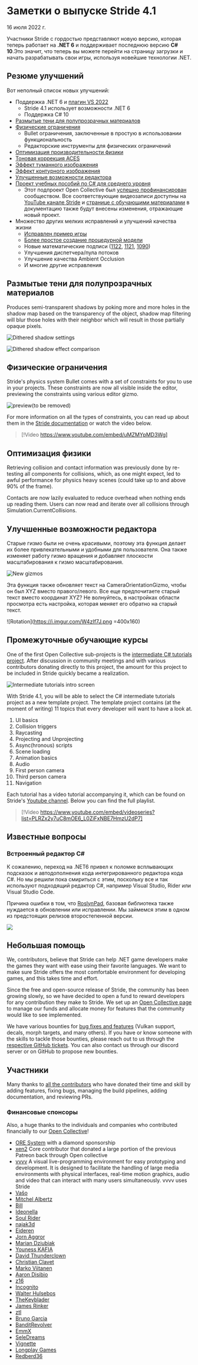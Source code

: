 # Заметки о выпуске Stride 4.1

16 июля 2022 г.

Участники Stride с гордостью представляют новую версию, которая теперь работает на **.NET 6** и поддерживает последнюю версию **C# 10**.Это значит, что теперь вы можете перейти на страницу загрузки и начать разрабатывать свои игры, используя новейшие технологии .NET.

## Резюме улучшений

Вот неполный список новых улучшений:

- Поддержка .NET 6 и [плагин VS 2022](https://github.com/stride3d/stride/pull/1221)
  -  Stride 4.1 использует возможности .NET 6
  -  Поддержка C# 10
- [Размытые тени для полупрозрачных материалов](https://github.com/stride3d/stride/pull/1256)
- [Физические ограничения](https://github.com/stride3d/stride/pull/1114)
    - Bullet ограничения, заключенные в простую в использовании функциональность
    - Редакторские инструменты для физических ограничений
- [Оптимизация производительности физики](https://github.com/stride3d/stride/pull/1100)
- [Тоновая коррекция ACES](https://github.com/stride3d/stride/pull/1037)
- [Эффект туманного изображения](https://github.com/stride3d/stride/pull/1039)
- [Эффект контурного изображения](https://github.com/stride3d/stride/pull/1038)
- [Улучшенные возможности редактора](https://github.com/stride3d/stride/pull/1083)
- [Проект учебных пособий по C# для среднего уровня](https://github.com/stride3d/stride/pull/1401)
    - Этот подпроект Open Collective был [успешно профинансирован](https://opencollective.com/stride3d/projects/stride-intermediate-tutorials) сообществом.  Все соответствующие видеозаписи доступны на [YouTube канале Stride](https://www.youtube.com/c/Stride3D) и [странице с обучающими материалами](https://doc.stride3d.net/latest/en/tutorials/index.html) в документацию также будут внесены изменения, отражающие новый проект.
- Множество других мелких исправлений и улучшений качества жизни
  - [Исправлен пример игры](https://github.com/stride3d/stride/pull/1217)
  - [Более простое создание процедурной модели](https://github.com/stride3d/stride/pull/1285)
  - Новые математические подписи ([1122](https://github.com/stride3d/stride/pull/1122), [1121](https://github.com/stride3d/stride/pull/1121), [1090](https://github.com/stride3d/stride/pull/1090))
  - Улучшения диспетчера/пула потоков
  - Улучшение качества Ambient Occlusion
  - И многие другие исправления

## Размытые тени для полупрозрачных материалов

Produces semi-transparent shadows by poking more and more holes in the shadow map based on the transparency of the object, shadow map filtering will blur those holes with their neighbor which will result in those partially opaque pixels.

![Dithered shadow settings](https://i.imgur.com/xFzuNbl.png)

![Dithered shadow effect comparison](https://i.imgur.com/kHvSy8a.png)


## Физические ограничения

Stride's physics system Bullet comes with a set of constraints for you to use in your projects. These constraints are now all visible inside the editor, previewing the constraints using various editor gizmo.

![preview(to be removed)](https://i.imgur.com/qiaBBpm.png)

For more information on all the types of constraints, you can read up about them in the [Stride documentation](https://doc.stride3d.net/latest/en/manual/physics/constraints.html) or watch the video below. 

> [!Video https://www.youtube.com/embed/uMZMYpMD3Wg]

## Оптимизация физики

Retrieving collision and contact information was previously done by re-testing all components for collisions, which, as one might expect, led to awful performance for physics heavy scenes (could take up to and above 90% of the frame).

Contacts are now lazily evaluated to reduce overhead when nothing ends up reading them.
Users can now read and iterate over all collisions through Simulation.CurrentCollisions.

## Улучшенные возможности редактора

Старые гизмо были не очень красивыми, поэтому эта функция делает их более привлекательными и удобными для пользователя. Она также изменяет работу гизмо вращения и добавляет плоскости масштабирования к гизмо масштабирования.

![New gizmos](https://i.imgur.com/8siM2Lc.png)

Эта функция также обновляет текст на CameraOrientationGizmo, чтобы он был XYZ вместо правого/левого. Все еще предпочитаете старый текст вместо координат XYZ? Не волнуйтесь, в настройках области просмотра есть настройка, которая меняет его обратно на старый текст.

![Rotation](https://i.imgur.com/W4zIf7J.png =400x160)


## Промежуточные обучающие курсы

One of the first Open Collective sub-projects is the [intermediate C# tutorials project](https://opencollective.com/stride3d/projects/stride-intermediate-tutorials). After discussion in community meetings and with various contributors donating directly to this project, the amount for this project to be included in Stride quickly became a realization.

![Intermediate tutorials intro screen](https://i.imgur.com/7GVEiSR.jpg)

With Stride 4.1, you will be able to select the C# intermediate tutorials project as a new template project. The template project contains (at the moment of writing) 11 topics that every developer will want to have a look at.
1.    UI basics
1.    Collision triggers
1.    Raycasting
1.    Projecting and Unprojecting
1.    Async(hronous) scripts
1.    Scene loading
1.    Animation basics
1.    Audio
1.    First person camera
1.    Third person camera
1.    Navigation

Each tutorial has a video tutorial accompanying it, which can be found on Stride's [Youtube channel](https://www.youtube.com/c/Stride3D). Below you can find the full playlist. 
 

 > [!Video https://www.youtube.com/embed/videoseries?list=PLRZx2y7uC8mOE6_L0ZiFxNBE7HmzU2dP7]

## Известные вопросы

### Встроенный редактор C#

К сожалению, переход на .NET6 привел к поломке всплывающих подсказок и автодополнения кода интегрированного редактора кода C#. Но мы решили пока смириться с этим, поскольку все и так используют подходящий редактор C#, например Visual Studio, Rider или Visual Studio Code.

Причина ошибки в том, что [RoslynPad](https://github.com/roslynpad/roslynpad), базовая библиотека также нуждается в обновлении или исправлении. Мы займемся этим в одном из предстоящих релизов второстепенной версии.

![](https://i.imgur.com/Gn2i6Js.png)


## Небольшая помощь

We, contributors, believe that Stride can help .NET game developers make the games they want with ease using their favorite languages. We want to make sure Stride offers the most comfortable environment for developing games, and this takes time and effort.

Since the free and open-source release of Stride, the community has been growing slowly, so we have decided to open a fund to reward developers for any contribution they make to Stride. We set up an [Open Collective page](https://opencollective.com/stride3d) to manage our funds and allocate money for features that the community would like to see implemented.

We have various bounties for [bug fixes and features](https://opencollective.com/stride3d/projects) (Vulkan support, decals, morph targets, and many others). If you have or know someone with the skills to tackle those bounties, please reach out to us through the [respective GitHub tickets](https://github.com/stride3d/stride/labels/bounty). You can also contact us through our discord server or on GitHub to propose new bounties.

## Участники

Many thanks to [all the contributors](https://github.com/stride3d/stride/graphs/contributors?from=2021-02-01&to=2022-06-10&type=c) who have donated their time and skill by adding features, fixing bugs, managing the build pipelines, adding documentation, and reviewing PRs.

### Финансовые спонсоры

Also, a huge thanks to the individuals and companies who contributed financially to our [Open Collective](https://opencollective.com/stride3d)! 

* [ORE System](https://ore-system.com) with a diamond sponsorship
* [xen2](https://opencollective.com/xen2) Core contributor that donated a large portion of the previous Patreon back through Open collective
* [vvvv](https://visualprogramming.net) A visual live-programming environment for easy prototyping and development. It is designed to facilitate the handling of large media environments with physical interfaces, real-time motion graphics, audio and video that can interact with many users simultaneously. vvvv uses Stride
* [Vašo](https://opencollective.com/vaclav)
* [Mitchel Albertz](https://opencollective.com/mitchel-albertz)
* [Bill](https://opencollective.com/bill2)
* [Ideonella](https://opencollective.com/ideonella)
* [Soul Rider](https://opencollective.com/soul-rider)
* [najak3d](https://opencollective.com/guest-ce7ccb03)
* [Eideren](https://opencollective.com/eideren)
* [Jorn Aggror](https://opencollective.com/jorn-theunissen)
* [Marian Dziubiak](https://marian.dziubiak.pl)
* [Youness KAFIA](https://opencollective.com/guest-7253cc41)
* [David Thunderclown](https://www.disruptionworks.co.uk)
* [Christian Clavet](https://opencollective.com/christian-clavet)
* [Marko Viitanen](https://opencollective.com/fador)
* [Aaron Disibio](https://opencollective.com/guest-2f41a631)
* [z16](https://opencollective.com/z16)
* [Incognito](https://opencollective.com/guest-5635aca5)
* [Walter Hulsebos](https://opencollective.com/guest-2170ad46)
* [TheKeyblader](https://opencollective.com/thekeyblader)
* [James Rinker](https://opencollective.com/james-rinker)
* [ztl](https://opencollective.com/guest-6653841d)
* [Bruno Garcia](https://brunogarcia.com)
* [BanditRevolver](https://opencollective.com/banditrevolver)
* [EmmX](https://opencollective.com/emmx)
* [SeleDreams](https://opencollective.com/seledreams)
* [Vignette](https://vignetteapp.org)
* [Longplay Games](https://opencollective.com/guest-a5fa78c8)
* [Redberd36](https://opencollective.com/guest-3fc8bf91)

